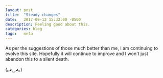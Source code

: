 ```yaml
---
layout: post
title:  "Steady changes"
date:   2017-09-12 15:32:00 -0500
description: Feeling good about this.
categories: blog
tags:   meta
---
```

As per the suggestions of those much better than me, I am continuing to evolve this site. Hopefully it will continue to improve and I won't just abandon this to a silent death.

(｡◕‿◕｡)
